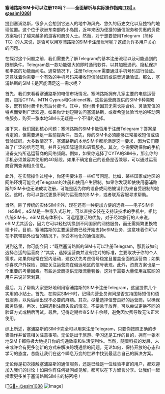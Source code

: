 **塞浦路斯SIM卡可以注册TG吗？——全面解析与实际操作指南[[TG💪+ @esim1088](https://t.me/s/esim1088)]**

提到塞浦路斯，很多人会想到它迷人的地中海风光、悠久的历史文化以及独特的地理位置。这个位于欧洲东南部的小岛国，近年来因为便捷的通信服务和优惠的资费方案吸引了越来越多的游客和商务人士。然而，对于想要使用Telegram（简称TG）的人来说，是否可以用塞浦路斯的SIM卡注册账号呢？这成为许多用户关心的问题。

在探讨这个问题之前，我们需要先了解Telegram的基本注册流程以及可能遇到的限制条件。Telegram是一款功能强大的即时通讯软件，以其加密通讯、隐私保护和丰富的功能而闻名。通常情况下，注册Telegram需要通过手机号码进行验证。这意味着你需要一个有效的手机号码来接收短信验证码或语音通话验证。那么，塞浦路斯的SIM卡是否能满足这一需求呢？

首先，我们来看看塞浦路斯的电信市场情况。塞浦路斯拥有几家主要的电信运营商，包括CYTA、MTN Cyprus和Cablenet等。这些运营商提供的SIM卡种类繁多，既有预付费卡也有后付费卡。其中，预付费卡因其无需长期合约、灵活充值的特点而受到广泛欢迎。如果你计划短期访问塞浦路斯，或者希望体验当地的移动网络服务，购买一张本地SIM卡无疑是一个不错的选择。

接下来，我们回到核心问题：塞浦路斯的SIM卡能否用于注册Telegram？答案是肯定的，但需要满足一些前提条件。首先，你的SIM卡必须能够正常接收短信或语音验证码。大多数情况下，塞浦路斯的本地SIM卡都能满足这一要求，因为它们覆盖了广泛的信号范围，并且支持国际短信和语音服务。其次，你需要确保你的手机设备支持所选运营商的网络频段。例如，如果你选择了CYTA的SIM卡，那么你的手机必须兼容其使用的4G频段。如果不确定自己的设备是否兼容，可以通过运营商官网查询相关信息。

此外，在实际操作过程中，你还需要注意一些细节问题。比如，某些国家或地区的网络环境可能会对Telegram的注册和使用产生限制。如果你发现即使使用塞浦路斯的SIM卡也无法成功注册，可能是因为你的设备或网络被误判为来自受限制的地区。这时，你可以尝试更换不同的运营商的SIM卡，或者联系客服寻求帮助。

当然，除了传统的实体SIM卡外，现在还有一种更加方便的选择——电子SIM卡（eSIM）。eSIM是一种嵌入式芯片，可以直接安装在支持该技术的手机中。相比传统SIM卡，eSIM具有体积小、可远程激活的优势。对于经常旅行的人来说，eSIM尤其适合，因为它可以轻松切换到不同国家的网络服务，而无需频繁更换物理卡片。目前，塞浦路斯的主要运营商已经开始支持eSIM业务，这意味着你可以在不携带额外设备的情况下，享受本地化的通信服务。

说到这里，你可能会问：“既然塞浦路斯的SIM卡可以注册Telegram，那我该如何选择合适的运营商？”其实，选择运营商并没有绝对的标准，主要取决于你的个人需求。如果你经常在室内活动，建议优先考虑信号稳定且覆盖全面的运营商；如果你喜欢户外探险，则应关注运营商在偏远地区的信号表现。此外，资费方案也是一个重要的考量因素。有些运营商提供无限流量套餐，这对于需要大量使用互联网的用户来说非常划算。

最后，为了帮助大家更好地利用塞浦路斯的SIM卡注册Telegram，这里提供几个实用的小贴士。首先，在购买SIM卡时，记得向营业员询问是否支持国际短信和语音服务，以免后续出现不必要的麻烦。其次，尽量选择信誉良好的运营商，以确保服务质量。再次，如果遇到注册失败的情况，不要急于放弃，可以尝试更换不同的验证方式或稍后再试。最后，记得定期检查SIM卡余额，避免因欠费导致无法正常使用。

综上所述，塞浦路斯的SIM卡完全可以用来注册Telegram，只要你按照正确的步骤操作并留意相关注意事项。无论是出于旅游、学习还是工作的目的，拥有一张本地SIM卡都将极大地提升你的沟通效率和生活便利性。当然，随着科技的发展，未来或许会有更多创新的方式来解决跨境通信的问题。无论如何，保持开放的心态和学习的态度，总能让我们在这个瞬息万变的世界中找到最适合自己的解决方案。

无论你是初次接触塞浦路斯的通信服务，还是已经是一位经验丰富的用户，都欢迎加入我们的讨论！如果你有任何疑问或见解，都可以在下方留言分享。让我们一起探索更多关于塞浦路斯SIM卡的秘密吧！

[[TG💪+ @esim1088](https://t.me/s/esim1088) ![Image](https://i.postimg.cc/4NQfJmqS/Snipaste-2025-05-13-00-14-12.png)]